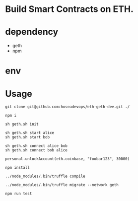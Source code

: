 # Build Smart Contracts on ETH.

# dependency
- geth
- npm

# env

# Usage

```
git clone git@github.com:hoseadevops/eth-geth-dev.git ./

npm i

sh geth.sh init

sh geth.sh start alice
sh geth.sh start bob

sh geth.sh connect alice bob
sh geth.sh connect bob alice

personal.unlockAccount(eth.coinbase, "foobar123", 30000)

npm install

../node_modules/.bin/truffle compile

../node_modules/.bin/truffle migrate --network geth

npm run test
```